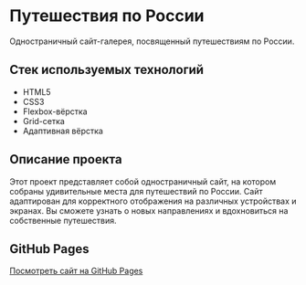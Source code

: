 # **Путешествия по России**  

Одностраничный сайт-галерея, посвященный путешествиям по России.  

## **Стек используемых технологий**  
* HTML5  
* CSS3  
* Flexbox-вёрстка  
* Grid-сетка  
* Адаптивная вёрстка  

## **Описание проекта**  
Этот проект представляет собой одностраничный сайт, на котором собраны удивительные места для путешествий по России. Сайт адаптирован для корректного отображения на различных устройствах и экранах. Вы сможете узнать о новых направлениях и вдохновиться на собственные путешествия.  



## **GitHub Pages**  
[Посмотреть сайт на GitHub Pages](https://progrover.github.io/MISIS_Yandex_Project/)
